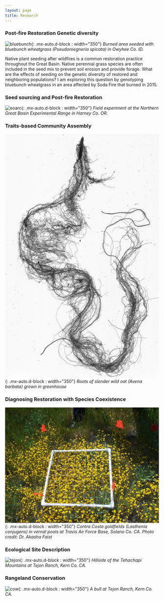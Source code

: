 ```yaml
---
layout: page
title: Research
---
```


### Post-fire Restoration Genetic diversity 
![bluebunch](/../../assets/img/research/bluebunch.jpg){: .mx-auto.d-block : width="350"}
*Burned area seeded with bluebunch wheatgrass (Pseudoroegneria spicata) in Owyhee Co. ID.*

Native plant seeding after wildfires is a common restoration practice throughout the Great Basin. Native perennial grass species are often included in the seed mix to prevent soil erosion and provide forage. What are the effects of seeding on the genetic diversity of restored and neighboring populations? I am exploring this question by genotyping bluebunch wheatgrass in an area affected by Soda Fire that burned in 2015. 

### Seed sourcing and Post-fire Restoration
![eoarc](/../../assets/img/research/eoarc.jpg){: .mx-auto.d-block : width="350"}
*Field experiment at the Northern Great Basin Experimental Range in Harney Co. OR.*


### Traits-based Community Assembly
![roots](/../../assets/img/research/roots.jpg){: .mx-auto.d-block : width="350"}
*Roots of slender wild oat (Avena barbata) grown in greenhouse* 


### Diagnosing Restoration with Species Coexistence
![lasthenia](/../../assets/img/research/lasthenia.jpg){: .mx-auto.d-block : width="350"}
*Contra Costa goldfields (Lasthenia conjugens) in vernal pools at Travis Air Force Base, Solano Co. CA. Photo credit: Dr. Akasha Faist*


### Ecological Site Description
![tejon](/../../assets/img/research/tejon.jpg){: .mx-auto.d-block : width="350"}
*Hillside of the Tehachapi Mountains at Tejon Ranch, Kern Co. CA.* 


### Rangeland Conservation
![cow](/../../assets/img/research/cow.jpg){: .mx-auto.d-block : width="350"}
*A bull at Tejon Ranch, Kern Co. CA.*






